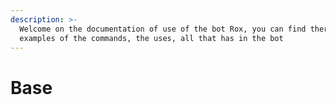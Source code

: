 ```yaml
---
description: >-
  Welcome on the documentation of use of the bot Rox, you can find there all the
  examples of the commands, the uses, all that has in the bot
---
```


# Base

